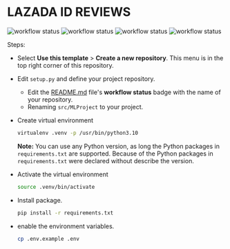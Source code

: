 # **LAZADA ID REVIEWS**

![workflow status](https://github.com/daniel-satria/lazada-id-reviews/actions/workflows/ci.yaml/badge.svg)
![workflow status](https://github.com/daniel-satria/lazada-id-reviews/actions/workflows/cd-staging.yaml/badge.svg)
![workflow status](https://github.com/daniel-satria/lazada-id-reviews/actions/workflows/cd-push-registry.yaml/badge.svg)
![workflow status](https://github.com/daniel-satria/lazada-id-reviews/actions/workflows/cd-production.yaml/badge.svg)

Steps:
+ Select **Use this template** > **Create a new repository**. This menu is in the top right corner of this repository.
+ Edit `setup.py` and define your project repository.
    + Edit the [README.md](README.md) file's **workflow status** badge with the name of your repository.
    + Renaming `src/MLProject` to your project.
+ Create virtual environment

    ```bash
    virtualenv .venv -p /usr/bin/python3.10
    ```
  **Note:** You can use any Python version, as long the Python packages in `requirements.txt` are supported. Because of the Python packages in `requirements.txt` were declared without describe the version.
+ Activate the virtual environment

    ```bash
    source .venv/bin/activate
    ```

+ Install package.

    ```bash
    pip install -r requirements.txt
    ```

+ enable the environment variables.

    ```bash
    cp .env.example .env
    ```